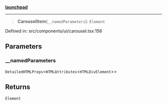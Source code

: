 [**launchpad**](index.md)

***

> **CarouselItem**(`__namedParameters`): `Element`

Defined in: src/components/ui/carousel.tsx:156

## Parameters

### \_\_namedParameters

`DetailedHTMLProps`\<`HTMLAttributes`\<`HTMLDivElement`\>\>

## Returns

`Element`
